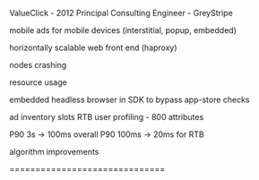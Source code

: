 ValueClick - 2012
Principal Consulting Engineer - GreyStripe

mobile ads for mobile devices (interstitial, popup, embedded)

horizontally scalable web front end (haproxy)

nodes crashing

resource usage

embedded headless browser in SDK to bypass app-store checks

ad inventory slots
RTB
user profiling - 800 attributes


P90 3s -> 100ms overall
P90 100ms -> 20ms for RTB

algorithm improvements


==============================
